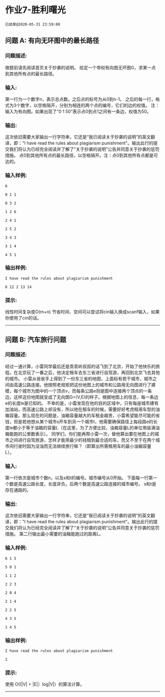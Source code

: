 # 作业7-胜利曙光
`已结束@2020-05-31 23:59:00`
## 问题 A: 有向无环图中的最长路径
### 问题描述:
做题前请先阅读首页关于抄袭的说明。     	给定一个带权有向图无环图G，求某一点到其他所有点的最长路径。
### 输入:
第一行为一个数字n，表示总点数。之后点的标号为从0到n-1。    	之后的每一行，格式为3个数字，以空格隔开，分别为相连的两个点的编号，它们的边的权值。     	注：输入为有向图。如果出现了“0 1 50”表示点0到点1之间有一条边，权值为50。
### 输出:
这次依旧需要大家输出一行字符串，它还是“我已阅读关于抄袭的说明”的英文翻译，即："I have read the rules about plagiarism punishment"。输出此行的提交我们将认为已经完全阅读并了解了“关于抄袭的说明”公告并同意关于抄袭的惩罚措施。    	点0到其他所有点的最长路径，以空格隔开。注：点0到其他所有点都是可达的。
### 输入样例:
```
6
0 1 1
0 3 2
1 2 6
2 4 1
2 5 2
3 4 3
3 1 4
4 5 1
```
### 输出样例:
```
I have read the rules about plagiarism punishment
6 12 2 13 14
```
### 提示:
线性时间复杂度O(m+n)  节省时间、空间可以尝试将cin输入换成scanf输入，如果你使用了cin的话。

---
## 问题 B: 汽车旅行问题
### 问题描述:
经过一通计算，小雷同学最后还是乖乖听叔叔的话飞到了北京，开始了他快乐的旅程。在北京玩了一番之后，他决定租车去东三省进行自驾游，再回到北京飞去其他的城市。    	小雷从爸爸手上得到了一份东三省的地图，上面标有若干城市，城市之间由高速公路连接。他按照老规矩把这份地图上的城市和公路用无向图进行了建模，每个城市为图中的一个顶点v，而每条公路e则是图中连接两个顶点的一条边，这样这份地图就变成了无向图G=(V,E)的样子。根据地图上的信息，每一条边e的长度le是已知的。    	不幸的是，小雷发现在他的目的区域中，只有每座城市建有加油站，而高速公路上却没有，所以他在租车的时候，需要好好考虑租用车型的油箱容量。那么现在的问题是，油箱容量越大的车租金越贵，小雷希望能尽可能的省钱，但是若他想从某个城市s开车到另一个城市t，他需要确保路径上每段路e的长度le都小于等于油箱的容量L（在这里，为了方便比较，油箱容量L的单位用装满油箱能跑的公里数表示）。    	同学们，你们能再帮小雷一次，替他算出要在地图上的城市之间进行自驾旅游，怎样才能用最少的钱租到最合适的车，而又不至于在两个城市间行驶时因为没油而无法继续旅行嘛？（即算出所需租用车的最小油箱容量L）。
### 输入:
第一行依次是城市个数n，以及s和t的编号。城市编号从0开始。     	下面每一行第一个数是高速公路长度，长度非负。后两个数是高速公路连接的城市编号。     	s和t是存在通路的。
### 输出:
这次依旧需要大家输出一行字符串，它还是“我已阅读关于抄袭的说明”的英文翻译，即："I have read the rules about plagiarism punishment"。输出此行的提交我们将认为已经完全阅读并了解了“关于抄袭的说明”公告并同意关于抄袭的惩罚措施。    	第二行输出最小需要的油箱能跑过的距离L。
### 输入样例:
```
6 1 5
5 0 1
1 1 2
2 2 3
2 0 4
2 1 4
2 2 5
4 3 5
1 4 5
```
### 输出样例:
```
I have read the rules about plagiarism punishment
2
```
### 提示:
使用 O((|V| + |E|）log|V|）的算法计算。

---
